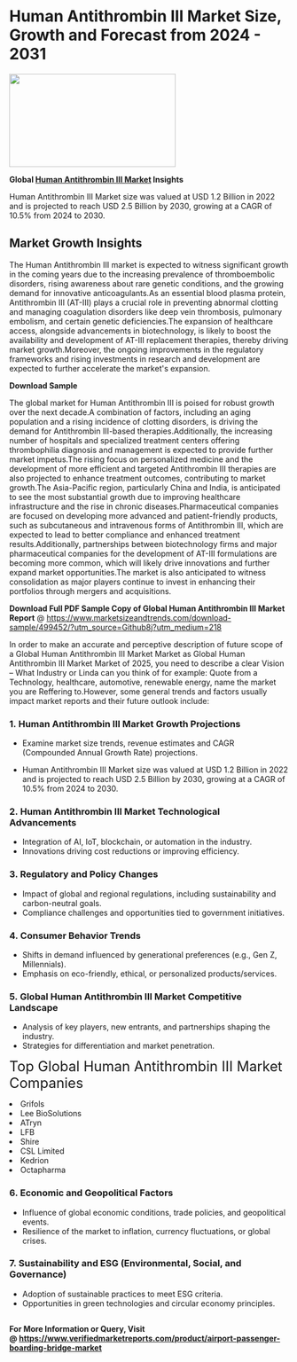 <H1>Human Antithrombin III Market Size, Growth and Forecast from 2024 - 2031</H1><img class="aligncenter size-medium wp-image-584254" src="https://thirdeyenews.in/wp-content/uploads/2024/09/Global-Market-Research-300x168.jpeg" alt="" width="300" height="168" /><p><strong>Global&nbsp;<a href="https://www.marketsizeandtrends.com/download-sample/499452/?utm_source=Github8j?utm_medium=218">Human Antithrombin III Market</a> Insights</strong></p><p>Human Antithrombin III Market size was valued at USD 1.2 Billion in 2022 and is projected to reach USD 2.5 Billion by 2030, growing at a CAGR of 10.5% from 2024 to 2030.</p><p><h2>Market Growth Insights</h2> The Human Antithrombin III market is expected to witness significant growth in the coming years due to the increasing prevalence of thromboembolic disorders, rising awareness about rare genetic conditions, and the growing demand for innovative anticoagulants.As an essential blood plasma protein, Antithrombin III (AT-III) plays a crucial role in preventing abnormal clotting and managing coagulation disorders like deep vein thrombosis, pulmonary embolism, and certain genetic deficiencies.The expansion of healthcare access, alongside advancements in biotechnology, is likely to boost the availability and development of AT-III replacement therapies, thereby driving market growth.Moreover, the ongoing improvements in the regulatory frameworks and rising investments in research and development are expected to further accelerate the market's expansion.<p><strong>Download Sample</strong></p> The global market for Human Antithrombin III is poised for robust growth over the next decade.A combination of factors, including an aging population and a rising incidence of clotting disorders, is driving the demand for Antithrombin III-based therapies.Additionally, the increasing number of hospitals and specialized treatment centers offering thrombophilia diagnosis and management is expected to provide further market impetus.The rising focus on personalized medicine and the development of more efficient and targeted Antithrombin III therapies are also projected to enhance treatment outcomes, contributing to market growth.The Asia-Pacific region, particularly China and India, is anticipated to see the most substantial growth due to improving healthcare infrastructure and the rise in chronic diseases.Pharmaceutical companies are focused on developing more advanced and patient-friendly products, such as subcutaneous and intravenous forms of Antithrombin III, which are expected to lead to better compliance and enhanced treatment results.Additionally, partnerships between biotechnology firms and major pharmaceutical companies for the development of AT-III formulations are becoming more common, which will likely drive innovations and further expand market opportunities.The market is also anticipated to witness consolidation as major players continue to invest in enhancing their portfolios through mergers and acquisitions.<p><span class=""><strong>Download Full PDF Sample Copy of Global Human Antithrombin III Market Report</strong> @ <a href="https://www.marketsizeandtrends.com/download-sample/499452/?utm_source=Github8j?utm_medium=218" target="_blank">https://www.marketsizeandtrends.com/download-sample/499452/?utm_source=Github8j?utm_medium=218</a></span></p><p>In order to make an accurate and perceptive description of future scope of a Global&nbsp;Human Antithrombin III Market Market as Global&nbsp;Human Antithrombin III Market Market of 2025, you need to describe a clear Vision &ndash; What Industry or Linda can you think of for example: Quote from a Technology, healthcare, automotive, renewable energy, name the market you are Reffering to.However, some general trends and factors usually impact market reports and their future outlook include:</p><h3>1.&nbsp;<strong>Human Antithrombin III Market Growth Projections</strong></h3><ul><li>Examine market size trends, revenue estimates and CAGR (Compounded Annual Growth Rate) projections.</li><li><p>Human Antithrombin III Market size was valued at USD 1.2 Billion in 2022 and is projected to reach USD 2.5 Billion by 2030, growing at a CAGR of 10.5% from 2024 to 2030.</p></li></ul><h3>2.&nbsp;<strong>Human Antithrombin III Market Technological Advancements</strong></h3><ul><li>Integration of AI, IoT, blockchain, or automation in the industry.</li><li>Innovations driving cost reductions or improving efficiency.</li></ul><h3>3.&nbsp;<strong>Regulatory and Policy Changes</strong></h3><ul><li>Impact of global and regional regulations, including sustainability and carbon-neutral goals.</li><li>Compliance challenges and opportunities tied to government initiatives.</li></ul><h3>4.&nbsp;<strong>Consumer Behavior Trends</strong></h3><ul><li>Shifts in demand influenced by generational preferences (e.g., Gen Z, Millennials).</li><li>Emphasis on eco-friendly, ethical, or personalized products/services.</li></ul><h3>5.&nbsp;<strong>Global Human Antithrombin III Market Competitive Landscape</strong></h3><ul><li>Analysis of key players, new entrants, and partnerships shaping the industry.</li><li>Strategies for differentiation and market penetration.</li></ul><p data-pm-slice="1 1 []"><span style="color: inherit; font-family: inherit; font-size: 25px;">Top Global Human Antithrombin III Market Companies</span></p><div class="" data-test-id=""><p><li>Grifols</li><li> Lee BioSolutions</li><li> ATryn</li><li> LFB</li><li> Shire</li><li> CSL Limited</li><li> Kedrion</li><li> Octapharma</li></p></div><h3>6.&nbsp;<strong>Economic and Geopolitical Factors</strong></h3><ul><li>Influence of global economic conditions, trade policies, and geopolitical events.</li><li>Resilience of the market to inflation, currency fluctuations, or global crises.</li></ul><h3>7.&nbsp;<strong>Sustainability and ESG (Environmental, Social, and Governance)</strong></h3><ul><li>Adoption of sustainable practices to meet ESG criteria.</li><li>Opportunities in green technologies and circular economy principles.</li></ul><h2><strong style="font-size: 14px;">For More Information or Query, Visit @&nbsp;</strong><a style="background-color: #ffffff; font-size: 14px;" href="https://www.marketsizeandtrends.com/report/human-antithrombin-iii-market/" target="_blank">https://www.verifiedmarketreports.com/product/airport-passenger-boarding-bridge-market</a></h2>
